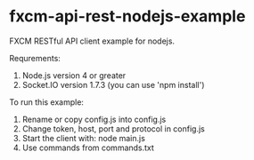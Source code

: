 # fxcm-api-rest-nodejs-example
FXCM RESTful API client example for nodejs.

Requrements:
1. Node.js version 4 or greater
2. Socket.IO version 1.7.3 (you can use 'npm install')

To run this example:

1. Rename or copy config.js into config.js
2. Change token, host, port and protocol in config.js
3. Start the client with: node main.js
4. Use commands from commands.txt
